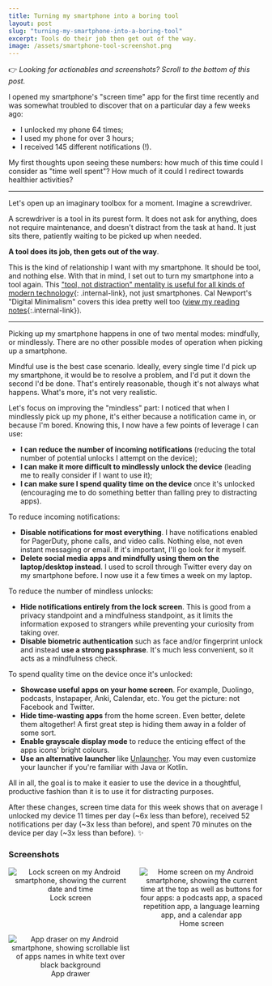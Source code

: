 ```yaml
---
title: Turning my smartphone into a boring tool
layout: post
slug: "turning-my-smartphone-into-a-boring-tool"
excerpt: Tools do their job then get out of the way.
image: /assets/smartphone-tool-screenshot.png
---
```


👉 _Looking for actionables and screenshots? Scroll to the bottom of this post._

I opened my smartphone's "screen time" app for the first time recently and was somewhat troubled to discover that on a particular day a few weeks ago:
- I unlocked my phone 64 times;
- I used my phone for over 3 hours;
- I received 145 different notifications (!).

My first thoughts upon seeing these numbers: how much of this time could I consider as "time well spent"? How much of it could I redirect towards healthier activities?

---

Let's open up an imaginary toolbox for a moment. Imagine a screwdriver.

A screwdriver is a tool in its purest form. It does not ask for anything, does not require maintenance, and doesn't distract from the task at hand. It just sits there, patiently waiting to be picked up when needed.

**A tool does its job, then gets out of the way**.

This is the kind of relationship I want with my smartphone. It should be tool, and nothing else. With that in mind, I set out to turn my smartphone into a tool again. This ["tool, not distraction" mentality is useful for all kinds of modern technology](https://maximevaillancourt.com/blog/tech-is-not-an-end-part-1){: .internal-link}, not just smartphones. Cal Newport's "Digital Minimalism" covers this idea pretty well too ([view my reading notes](/bookshelf/digital-minimalism-cal-newport){:.internal-link}).

---

Picking up my smartphone happens in one of two mental modes: mindfully, or mindlessly. There are no other possible modes of operation when picking up a smartphone.

Mindful use is the best case scenario. Ideally, every single time I'd pick up my smartphone, it would be to resolve a problem, and I'd put it down the second I'd be done. That's entirely reasonable, though it's not always what happens. What's more, it's not very realistic.

Let's focus on improving the "mindless" part: I noticed that when I mindlessly pick up my phone, it's either because a notification came in, or because I'm bored. Knowing this, I now have a few points of leverage I can use:
- **I can reduce the number of incoming notifications** (reducing the total number of potential unlocks I attempt on the device);
- **I can make it more difficult to mindlessly unlock the device** (leading me to really consider if I want to use it);
- **I can make sure I spend quality time on the device** once it's unlocked (encouraging me to do something better than falling prey to distracting apps).

To reduce incoming notifications:

- **Disable notifications for most everything**. I have notifications enabled for PagerDuty, phone calls, and video calls. Nothing else, not even instant messaging or email. If it's important, I'll go look for it myself.
- **Delete social media apps and mindfully using them on the laptop/desktop instead**. I used to scroll through Twitter every day on my smartphone before. I now use it a few times a week on my laptop.

To reduce the number of mindless unlocks:

- **Hide notifications entirely from the lock screen**. This is good from a privacy standpoint and a mindfulness standpoint, as it limits the information exposed to strangers while preventing your curiosity from taking over.
- **Disable biometric authentication** such as face and/or fingerprint unlock and instead **use a strong passphrase**. It's much less convenient, so it acts as a mindfulness check.

To spend quality time on the device once it's unlocked:

- **Showcase useful apps on your home screen**. For example, Duolingo, podcasts, Instapaper, Anki, Calendar, etc. You get the picture: not Facebook and Twitter.
- **Hide time-wasting apps** from the home screen. Even better, delete them altogether! A first great step is hiding them away in a folder of some sort.
- **Enable grayscale display mode** to reduce the enticing effect of the apps icons' bright colours.
- **Use an alternative launcher** like [Unlauncher](https://jkuester.github.io/unlauncher/). You may even customize your launcher if you're familiar with Java or Kotlin.

All in all, the goal is to make it easier to use the device in a thoughtful, productive fashion than it is to use it for distracting purposes.

After these changes, screen time data for this week shows that on average I unlocked my device 11 times per day (~6x less than before), received 52 notifications per day (~3x less than before), and spent 70 minutes on the device per day (~3x less than before).  ✨

### Screenshots

<div style="margin: 1em 0; display: grid; grid-gap: 1em; grid-template-columns: repeat(auto-fit, minmax(200px, 1fr));">
  <div style="text-align: center;">
    <img alt="Lock screen on my Android smartphone, showing the current date and time" src="/assets/lockscreen.jpg"/>
    <span class="caption">
      Lock screen
    </span>
  </div>
  <div style="text-align: center;">
    <img alt="Home screen on my Android smartphone, showing the current time at the top as well as buttons for four apps: a podcasts app, a spaced repetition app, a language learning app, and a calendar app" src="/assets/homescreen.jpg"/>
    <span class="caption">
      Home screen
    </span>
  </div>
  <div style="text-align: center;">
    <img alt="App draser on my Android smartphone, showing scrollable list of apps names in white text over black background" src="/assets/app-drawer.jpg"/>
    <span class="caption">
      App drawer
    </span>
  </div>
</div>



